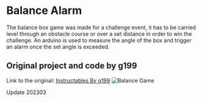 # Balance Alarm
The balance box game was made for a challenge event, it has to be carried level through an obstacle course or over a set distance in order to win the challenge.  An arduino is used to measure the angle of the box and trigger an alarm once the set angle is exceeded.

## Original project and code by g199
Link to the original: [Instructables By g199](https://www.instructables.com/id/Balance-Box-Game-Arduino-Powered/)
![Balance Game](https://cdn.instructables.com/FK3/FQKK/K14U0Z2G/FK3FQKKK14U0Z2G.LARGE.jpg?auto=webp&width=1024&height=1024&fit=bounds)

Update 202303
